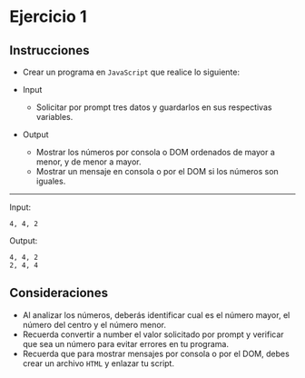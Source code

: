 # Ejercicio 1

## Instrucciones

- Crear un programa en `JavaScript` que realice lo siguiente:

- Input
  - Solicitar por prompt tres datos y guardarlos en sus respectivas variables.


- Output
  - Mostrar los números por consola o DOM ordenados de mayor a menor, y de menor a mayor.
  - Mostrar un mensaje en consola o por el DOM si los números son iguales.

--- 

Input:
```
4, 4, 2
```
Output:
``` 
4, 4, 2
2, 4, 4
```

## Consideraciones


- Al analizar los números, deberás identificar cual es el número mayor, el número del centro y el número menor.
- Recuerda convertir a number el valor solicitado por prompt y verificar que sea un número para evitar errores en tu programa.
- Recuerda que para mostrar mensajes por consola o por el DOM, debes crear un archivo `HTML` y enlazar tu script.